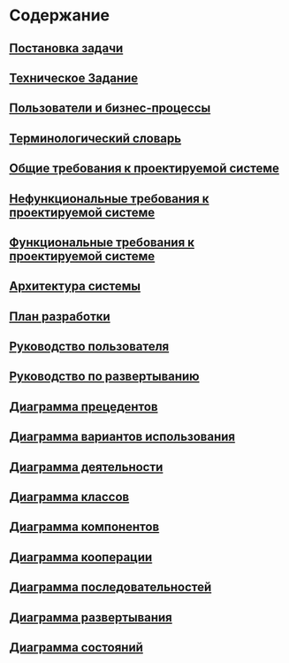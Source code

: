 ﻿# Содержание  
	
## [Постановка задачи](/ПостановкаЗадачи.md)   
## [Техническое Задание](/ТехническоеЗадание.md)
## [Пользователи и бизнес-процессы](/ПользователиБизнесПроцессы.md)  
## [Терминологический словарь](/ТерминологическийСловарь.md)  
## [Общие требования к проектируемой системе](/ОбщиеТребованияКПроектируемойСистеме.md) 
## [Нефункциональные требования к проектируемой системе](/ТребованияПрограмме.md)   
## [Функциональные требования к проектируемой системе](/ФункциональныеТребованияКПроектируемойСистеме.md)	
## [Архитектура системы](/АрхитектураСистемы.md) 
## [План разработки](/ПланРазработки.md) 
## [Руководство пользователя](/РуководствоПользователя.md)
## [Руководство по развертыванию](/РуководствоПоРазвертыванию.md)
## [Диаграмма прецедентов](/Диаграммы/Диаграмма_Прецендентов_.png)
## [Диаграмма вариантов использования](/Диаграммы/Диаграммавариантовиспользования.png) 
## [Диаграмма деятельности](/Диаграммы/Диаграммадеятельности.png) 
## [Диаграмма классов](/Диаграммы/Диаграммаклассов.png)
## [Диаграмма компонентов](/Диаграммы/Диаграммакомпонентов.png)
## [Диаграмма кооперации](/Диаграммы/Диаграммакооперации.png) 
## [Диаграмма последовательностей](/Диаграммы/Диаграммапоследовательностей.png)
## [Диаграмма развертывания](/Диаграммы/Диаграммаразвертывания.png)
## [Диаграмма состояний](/Диаграммы/Диаграммасостояний.png)

